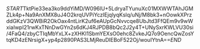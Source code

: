 $START$TktPie33ea3ko9ddYiMD/W096lU+5LdryaTYunuXc01MXWWTAhJGMZLk4p+Na9AnXMX8uJ4O2krqUVPiYczIEjqlyqKslq/uNj/M8bk3+nOowkXPrzddGKzV3QWBiR2OkOax4ntLirK2uf6eAUpGcNvvcqe8UbJtd3FfQEm9v9wWxiaIwpI21rwKxTNnDwGYn2s6dKJ4RJPDB8bQc2J2y4T+UNySxrKWLVU30si/4FaQ4/zbyCTIqMbYxLX+zXHKI1SbmYEXsO0ehc8ZvkeJQ7o9OencQwZosYtqKD4zENrsigX+yp4p2890PAS3LMjReuDIEBoF522Oj/wouIYtnA==$END$